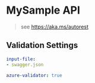 ﻿# MySample API

> see https://aka.ms/autorest

## Validation Settings
``` yaml 
input-file:
- swagger.json 

azure-validator: true
```